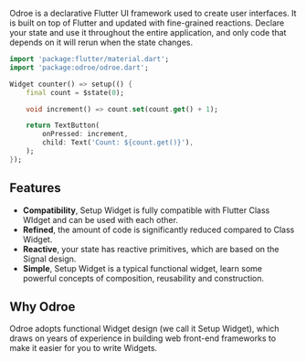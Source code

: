 Odroe is a declarative Flutter UI framework used to create user interfaces. It is built on top of Flutter and updated with fine-grained reactions. Declare your state and use it throughout the entire application, and only code that depends on it will rerun when the state changes.

```dart
import 'package:flutter/material.dart';
import 'package:odroe/odroe.dart';

Widget counter() => setup(() {
    final count = $state(0);

    void increment() => count.set(count.get() + 1);

    return TextButton(
        onPressed: increment,
        child: Text('Count: ${count.get()}'),
    );
});
```

## Features

- **Compatibility**, Setup Widget is fully compatible with Flutter Class WIdget and can be used with each other.
- **Refined**, the amount of code is significantly reduced compared to Class Widget.
- **Reactive**, your state has reactive primitives, which are based on the Signal design.
- **Simple**, Setup Widget is a typical functional widget, learn some powerful concepts of composition, reusability and construction.

## Why Odroe

Odroe adopts functional Widget design (we call it Setup Widget), which draws on years of experience in building web front-end frameworks to make it easier for you to write Widgets.
